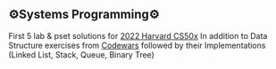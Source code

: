 ## :gear:Systems Programming:gear:
First 5 lab & pset solutions for [2022 Harvard CS50x](https://cs50.harvard.edu/x/2022/)
In addition to Data Structure exercises from [Codewars](https://www.codewars.com/) followed by their Implementations (Linked List, Stack, Queue, Binary Tree)
<br>